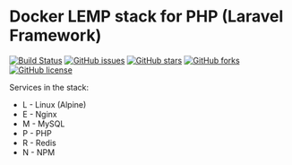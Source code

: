 Docker LEMP stack for PHP (Laravel Framework)
=============================================

[![Build Status](https://travis-ci.org/k2levin/lemp-stack.svg?branch=master)](https://travis-ci.org/k2levin/lemp-stack)
[![GitHub issues](https://img.shields.io/github/issues/k2levin/lemp-stack.svg)](https://github.com/k2levin/lemp-stack/issues)
[![GitHub stars](https://img.shields.io/github/stars/k2levin/lemp-stack.svg)](https://github.com/k2levin/lemp-stack/stargazers)
[![GitHub forks](https://img.shields.io/github/forks/k2levin/lemp-stack.svg)](https://github.com/k2levin/lemp-stack/network)
[![GitHub license](https://img.shields.io/badge/license-MIT-blue.svg)](https://raw.githubusercontent.com/k2levin/lemp-stack/master/LICENSE)

Services in the stack:
* L - Linux (Alpine)
* E - Nginx
* M - MySQL
* P - PHP
* R - Redis
* N - NPM
